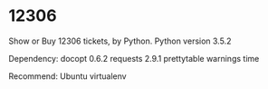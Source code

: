 # 12306
Show or Buy 12306 tickets, by Python.
Python version 3.5.2

Dependency:
  docopt 0.6.2
  requests 2.9.1
  prettytable 
  warnings
  time
  
Recommend:
  Ubuntu
  virtualenv
